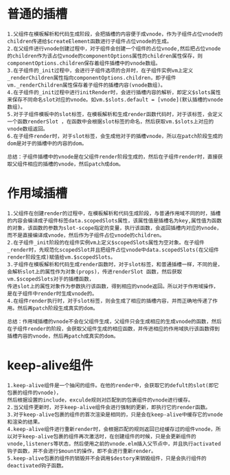 # 普通的插槽
	1.父组件在模板解析和代码生成阶段，会把插槽的内容便于成vnode，作为子组件占位vnode的children传递给$createElement函数进行子组件占位vnode的生成。
	2.在父组件进行vnode创建过程中，对于组件会创建一个组件的占位vnode,然后把占位vnode的children作为该占位vnode的componentOptions属性的children属性保存，则componentOptions.children保存着组件插槽中的vnode数组。
	3.在子组件的_init过程中，会进行子组件选项的合并时，在子组件实例vm上定义_renderChildren属性指向componentOptions.children，即子组件vm._renderChildren属性保存着子组件的插槽内容(vnode数组)。
	4.在子组件的_init过程中进行initRender时，会进行插槽内容的解析，即定义$slots属性来保存不同命名slot对应的vnode。如vm.$slots.default = [vnode](默认插槽的vnode数组)。
	5.对于子组件模板中的slot标签，在模板解析和生成render函数代码时，对于该标签，会定义一个函数renderSlot ，在函数中会根据slot标签的命名，然后获取vm.$slots上对应的vnode数组返回。
	6.在子组件render时，对于slot标签，会生成他对于的插槽vnode，所以在patch阶段生成的dom是对于的插槽中的内容的dom。

	总结：子组件插槽中的vnode是在父组件render阶段生成的，然后在子组件render时，直接获取父组件相应的插槽的vnode，然后patch成dom。

# 作用域插槽
	1.父组件在创建render的过程中，在模板解析和代码生成阶段，与普通作用域不同的时，插槽的内容会编译成子组件标签data.scopedSlots属性，该属性值是插槽名为key,属性值为函数的对象，该函数的参数为slot-scope指定的变量，执行该函数，会返回插槽内对应的vnode，而不是直接编译成vnode，然后作为子组件占位vnode的children。
	2.在子组件_init阶段的在组件实例vm上定义$scopedSlots属性为空对象。在子组件_render时，先规范化scopedSlot并且把组件占位vnode中data.scopedSlots(在父组件render阶段生成)赋值给vm.$scopedSlots。
	3.子组件在模板解析和代码生成render函数时，对于slot标签，和普通插槽一样，不同的是，会解析slot上的属性作为对象(props)，传进renderSlot 函数，然后获取vm.$scopedSlots对于的插槽函数，
	传进slot上的属性对象作为参数执行该函数，得到相应的vnode返回。所以对于作用域操作，是在子组件中render时生成vnode的。
	4.在组件render执行时，对于slot标签，则会生成了相应的插槽内容，并而正确地传递了作用。然后再patch阶段生成真实的dom。

	总结：作用域插槽的vnode不会在父组件生成，父组件只会生成相应的生成vnode的函数，然后在子组件render的阶段，会获取父组件生成的相应函数，并传进相应的作用域执行该函数得到插槽内容的vnode，然后再patch成真实的dom。

# keep-alive组件
	1.keep-alive组件是一个抽闲的组件。在他的render中，会获取它的defult的slot(即它包裹的组件的vnode)，
	然后根据设置的include，exculde规则对匹配到的包裹组件的vnode进行缓存。
	2.当父组件更新时，对于keep-alive组件会进行强制的更新，即执行它的render函数。
	3.对于keep-alive包裹的组件的首次渲染是相同的，只是会在keep-alive中缓存它的vnode和渲染的结果。
	4.keep-alive组件进行重新render时，会根据匹配的规则返回已经缓存过的组件vnode，所以对于keep-alive包裹的组件再次激活时，在创建组件的时候，只是会更新组件的vnode,listeners等状态，然后使用之前的vnode.elm插入父节点中，并且执行activated钩子函数，并不会进行$mount的操作，即不会进行重新render。
	5.keep-alive包裹的组件的销毁并不会调用$destory来销毁组件，只是会执行组件的deactivated钩子函数。
	